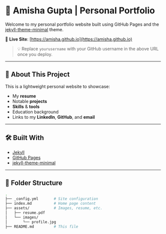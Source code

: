 # 💼 Amisha Gupta | Personal Portfolio

Welcome to my personal portfolio website built using GitHub Pages and the [jekyll-theme-minimal](https://github.com/pages-themes/minimal) theme.

🔗 **Live Site**: [https://amisha.github.io](https://amisha.github.io)

> 💡 Replace `yourusername` with your GitHub username in the above URL once you deploy.

---

## 📌 About This Project

This is a lightweight personal website to showcase:

- My **resume**
- Notable **projects**
- **Skills** & **tools**
- Education background
- Links to my **LinkedIn**, **GitHub**, and **email**

---

## 🛠️ Built With

- [Jekyll](https://jekyllrb.com/)
- [GitHub Pages](https://pages.github.com/)
- [jekyll-theme-minimal](https://github.com/pages-themes/minimal)

---

## 📂 Folder Structure

```bash
.
├── _config.yml       # Site configuration
├── index.md          # Home page content
├── assets/           # Images, resume, etc.
│   ├── resume.pdf
│   └── images/
│       └── profile.jpg
├── README.md         # This file
